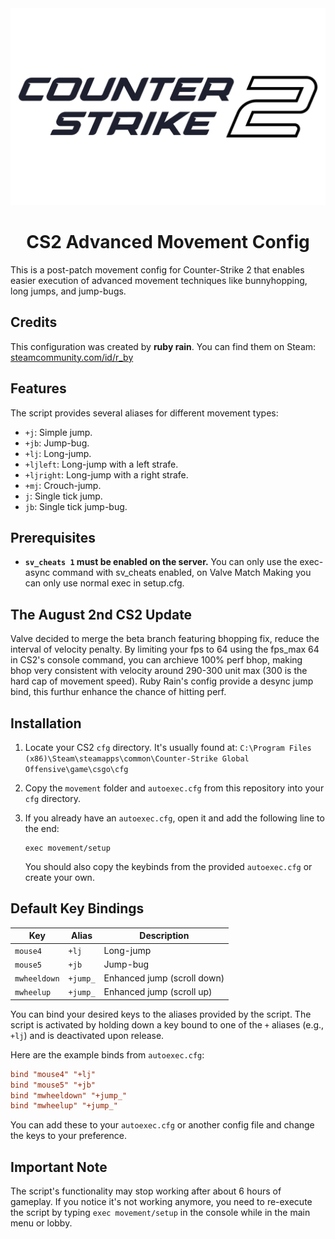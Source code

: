 <div align="center">
    <img src=".github/cs2-logo.png" alt="Counter-Strike 2 Logo">
</div>

<div align="center">
    <h1>CS2 Advanced Movement Config</h1>
</div>

This is a post-patch movement config for Counter-Strike 2 that enables easier execution of advanced movement techniques like bunnyhopping, long jumps, and jump-bugs.

## Credits

This configuration was created by **ruby rain**. You can find them on Steam: [steamcommunity.com/id/r_by](https://steamcommunity.com/id/r_by)

## Features

The script provides several aliases for different movement types:

*   `+j`: Simple jump.
*   `+jb`: Jump-bug.
*   `+lj`: Long-jump.
*   `+ljleft`: Long-jump with a left strafe.
*   `+ljright`: Long-jump with a right strafe.
*   `+mj`: Crouch-jump.
*   `j`: Single tick jump.
*   `jb`: Single tick jump-bug.

## Prerequisites

*   **`sv_cheats 1` must be enabled on the server.** You can only use the exec-async command with sv_cheats enabled, on Valve Match Making you can only use normal exec in setup.cfg.

## The August 2nd CS2 Update

Valve decided to merge the beta branch featuring bhopping fix, reduce the interval of velocity penalty. By limiting your fps to 64 using the fps_max 64 in CS2's console command, you can archieve 100% perf bhop, making bhop very consistent with velocity around 290-300 unit max (300 is the hard cap of movement speed). Ruby Rain's config provide a desync jump bind, this furthur enhance the chance of hitting perf.

## Installation

1.  Locate your CS2 `cfg` directory. It's usually found at:
    `C:\Program Files (x86)\Steam\steamapps\common\Counter-Strike Global Offensive\game\csgo\cfg`

2.  Copy the `movement` folder and `autoexec.cfg` from this repository into your `cfg` directory.

3.  If you already have an `autoexec.cfg`, open it and add the following line to the end:
    ```
    exec movement/setup
    ```
    You should also copy the keybinds from the provided `autoexec.cfg` or create your own.

## Default Key Bindings

| Key | Alias | Description |
|-----|-------|-------------|
| `mouse4` | `+lj` | Long-jump |
| `mouse5` | `+jb` | Jump-bug |
| `mwheeldown` | `+jump_` | Enhanced jump (scroll down) |
| `mwheelup` | `+jump_` | Enhanced jump (scroll up) |

You can bind your desired keys to the aliases provided by the script. The script is activated by holding down a key bound to one of the `+` aliases (e.g., `+lj`) and is deactivated upon release.

Here are the example binds from `autoexec.cfg`:

```cfg
bind "mouse4" "+lj"
bind "mouse5" "+jb"
bind "mwheeldown" "+jump_"
bind "mwheelup" "+jump_"
```

You can add these to your `autoexec.cfg` or another config file and change the keys to your preference.

## Important Note

The script's functionality may stop working after about 6 hours of gameplay. If you notice it's not working anymore, you need to re-execute the script by typing `exec movement/setup` in the console while in the main menu or lobby.
